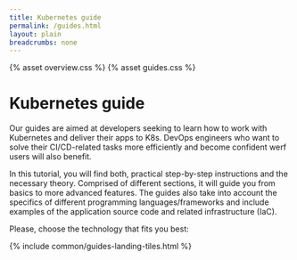 ```yaml
---
title: Kubernetes guide
permalink: /guides.html
layout: plain
breadcrumbs: none
---
```


{% asset overview.css %}
{% asset guides.css %}

<h1 class="docs__title">Kubernetes guide</h1>
<p>Our guides are aimed at developers seeking to learn how to work with Kubernetes and deliver their apps to K8s. DevOps engineers who want to solve their CI/CD-related tasks more efficiently and become confident werf users will also benefit.</p>

<p>In this tutorial, you will find both, practical step-by-step instructions and the necessary theory. Comprised of different sections, it will guide you from basics to more advanced features. The guides also take into account the specifics of different programming languages/frameworks and include examples of the application source code and related infrastructure (IaC).</p>

<p>Please, choose the technology that fits you best:</p>

{% include common/guides-landing-tiles.html %}
